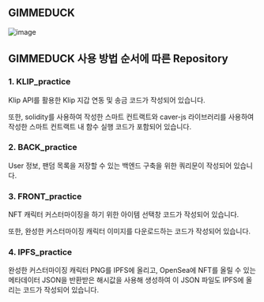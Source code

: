 ## GIMMEDUCK

![image](https://user-images.githubusercontent.com/100677209/172299249-47e598e3-c5bc-4eec-9bb1-114950c5bd8e.png)


<!--

**Here are some ideas to get you started:**

🙋‍♀️ A short introduction - what is your organization all about?
🌈 Contribution guidelines - how can the community get involved?
👩‍💻 Useful resources - where can the community find your docs? Is there anything else the community should know?
🍿 Fun facts - what does your team eat for breakfast?
🧙 Remember, you can do mighty things with the power of [Markdown](https://docs.github.com/github/writing-on-github/getting-started-with-writing-and-formatting-on-github/basic-writing-and-formatting-syntax)
-->

## GIMMEDUCK 사용 방법 순서에 따른 Repository 

### 1. KLIP_practice

Klip API를 활용한 Klip 지갑 연동 및 송금 코드가 작성되어 있습니다. 

또한, solidity를 사용하여 작성한 스마트 컨트랙트와 caver-js 라이브러리를 사용하여 작성한 스마트 컨트랙트 내 함수 실행 코드가 포함되어 있습니다.

### 2. BACK_practice 

User 정보, 팬덤 목록을 저장할 수 있는 백엔드 구축을 위한 쿼리문이 작성되어 있습니다.

### 3. FRONT_practice

NFT 캐릭터 커스터마이징을 하기 위한 아이템 선택창 코드가 작성되어 있습니다.

또한, 완성한 커스터마이징 캐릭터 이미지를 다운로드하는 코드가 작성되어 있습니다.

### 4. IPFS_practice

완성한 커스터마이징 캐릭터 PNG를 IPFS에 올리고, OpenSea에 NFT를 올릴 수 있는 메타데이터 JSON을 반환받은 해시값을 사용해 생성하여 이 JSON 파일도 IPFS에 올리는 코드가 작성되어 있습니다.
